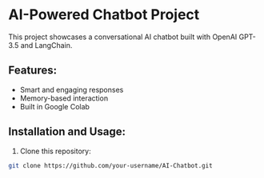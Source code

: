 # AI-Powered Chatbot Project
This project showcases a conversational AI chatbot built with OpenAI GPT-3.5 and LangChain.

## Features:
- Smart and engaging responses
- Memory-based interaction
- Built in Google Colab

## Installation and Usage:
1. Clone this repository:
```bash
git clone https://github.com/your-username/AI-Chatbot.git
